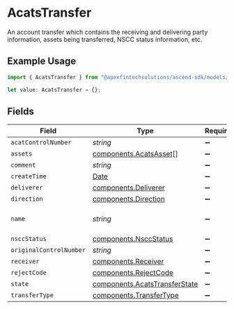 # AcatsTransfer

An account transfer which contains the receiving and delivering party information, assets being transferred, NSCC status information, etc.

## Example Usage

```typescript
import { AcatsTransfer } from "@apexfintechsolutions/ascend-sdk/models/components";

let value: AcatsTransfer = {};
```

## Fields

| Field                                                                                                                                  | Type                                                                                                                                   | Required                                                                                                                               | Description                                                                                                                            | Example                                                                                                                                |
| -------------------------------------------------------------------------------------------------------------------------------------- | -------------------------------------------------------------------------------------------------------------------------------------- | -------------------------------------------------------------------------------------------------------------------------------------- | -------------------------------------------------------------------------------------------------------------------------------------- | -------------------------------------------------------------------------------------------------------------------------------------- |
| `acatControlNumber`                                                                                                                    | *string*                                                                                                                               | :heavy_minus_sign:                                                                                                                     | The NSCC transfer identifier                                                                                                           | 20240201123456                                                                                                                         |
| `assets`                                                                                                                               | [components.AcatsAsset](../../models/components/acatsasset.md)[]                                                                       | :heavy_minus_sign:                                                                                                                     | The assets being transferred (Cash, Equities, etc.)                                                                                    |                                                                                                                                        |
| `comment`                                                                                                                              | *string*                                                                                                                               | :heavy_minus_sign:                                                                                                                     | User supplied comment                                                                                                                  | From XYZ Brokerage                                                                                                                     |
| `createTime`                                                                                                                           | [Date](https://developer.mozilla.org/en-US/docs/Web/JavaScript/Reference/Global_Objects/Date)                                          | :heavy_minus_sign:                                                                                                                     | The transfer creation timestamp                                                                                                        | 2022-02-01 12:34:56 +0000 UTC                                                                                                          |
| `deliverer`                                                                                                                            | [components.Deliverer](../../models/components/deliverer.md)                                                                           | :heavy_minus_sign:                                                                                                                     | The delivering party information                                                                                                       |                                                                                                                                        |
| `direction`                                                                                                                            | [components.Direction](../../models/components/direction.md)                                                                           | :heavy_minus_sign:                                                                                                                     | The direction of the transfer                                                                                                          | OUTGOING                                                                                                                               |
| `name`                                                                                                                                 | *string*                                                                                                                               | :heavy_minus_sign:                                                                                                                     | The service generated name of the transfer. Format: correspondents/{correspondent_id}/accounts/{account_id}/transfers/{transfer_id}    | correspondents/00000000-0000-0000-0000-000000000002/accounts/01H8FB90ZRRFWXB4XC2JPJ1D4Y/transfers/00000000-0000-0000-0000-000000000000 |
| `nsccStatus`                                                                                                                           | [components.NsccStatus](../../models/components/nsccstatus.md)                                                                         | :heavy_minus_sign:                                                                                                                     | The NSCC transfer status                                                                                                               | REQUEST                                                                                                                                |
| `originalControlNumber`                                                                                                                | *string*                                                                                                                               | :heavy_minus_sign:                                                                                                                     | An associated NSCC transfer identifier, if applicable                                                                                  | 20240201123456                                                                                                                         |
| `receiver`                                                                                                                             | [components.Receiver](../../models/components/receiver.md)                                                                             | :heavy_minus_sign:                                                                                                                     | The receiving party information                                                                                                        |                                                                                                                                        |
| `rejectCode`                                                                                                                           | [components.RejectCode](../../models/components/rejectcode.md)                                                                         | :heavy_minus_sign:                                                                                                                     | The reject code                                                                                                                        | SSN_TAX_ID_MISMATCH                                                                                                                    |
| `state`                                                                                                                                | [components.AcatsTransferState](../../models/components/acatstransferstate.md)                                                         | :heavy_minus_sign:                                                                                                                     | The transfer state                                                                                                                     | RECEIVED                                                                                                                               |
| `transferType`                                                                                                                         | [components.TransferType](../../models/components/transfertype.md)                                                                     | :heavy_minus_sign:                                                                                                                     | The type of transfer                                                                                                                   | FULL_TRANSFER                                                                                                                          |